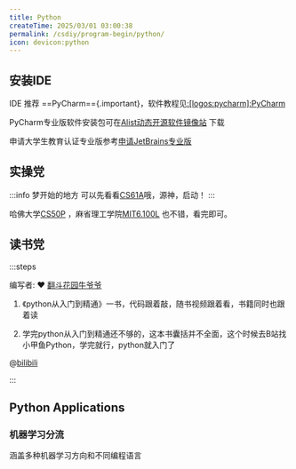```yaml
---
title: Python
createTime: 2025/03/01 03:00:38
permalink: /csdiy/program-begin/python/
icon: devicon:python
---
```


## 安装IDE

IDE 推荐 ==PyCharm=={.important}，软件教程见[:[logos:pycharm]:PyCharm](/campus-wiki/common-softwares/IDE/PyCharm/)

PyCharm专业版软件安装包可在[Alist动态开源软件镜像站](http://192.168.183.171:5244/softwares/JetBrainsIDEs/pycharm-professional-2024.2.4.exe)
下载

申请大学生教育认证专业版参考[申请JetBrains专业版](/campus-wiki/apply-student-email/#申请学生邮箱)

## 实操党

:::info 梦开始的地方
可以先看看[CS61A](https://cs61a.org/)哦，源神，启动！
:::

哈佛大学[CS50P](https://cs50.harvard.edu/python/2022/)
，麻省理工学院[MIT6.100L](https://ocw.mit.edu/courses/6-100l-introduction-to-cs-and-programming-using-python-fall-2022/pages/material-by-lecture/)
也不错，看完即可。

## 读书党

:::steps

编写者: ❤ [翻斗花园牛爷爷](/friends/persons/)

1. 《python从入门到精通》一书，代码跟着敲，随书视频跟着看，书籍同时也跟着读

2. 学完python从入门到精通还不够的，这本书囊括并不全面，这个时候去B站找小甲鱼Python，学完就行，python就入门了

@[bilibili](BV1c4411e77t)

:::

## Python Applications

### 机器学习分流

涵盖多种机器学习方向和不同编程语言

<RepoCard repo="josephmisiti/awesome-machine-learning"></RepoCard>

###  
  
  

